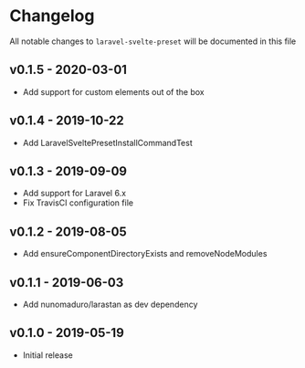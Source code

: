 # Changelog

All notable changes to `laravel-svelte-preset` will be documented in this file

## v0.1.5 - 2020-03-01

- Add support for custom elements out of the box

## v0.1.4 - 2019-10-22

- Add LaravelSveltePresetInstallCommandTest

## v0.1.3 - 2019-09-09

- Add support for Laravel 6.x
- Fix TravisCI configuration file

## v0.1.2 - 2019-08-05

- Add ensureComponentDirectoryExists and removeNodeModules

## v0.1.1 - 2019-06-03

- Add nunomaduro/larastan as dev dependency

## v0.1.0 - 2019-05-19

- Initial release

